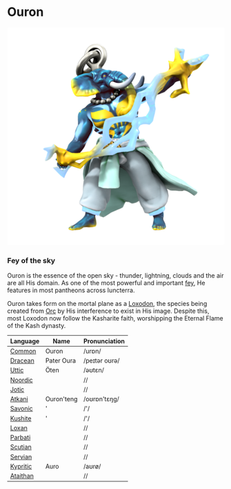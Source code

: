# Ouron

![](ouron.png)

### Fey of the sky

Ouron is the essence of the open sky - thunder, lightning, clouds and the air are all His domain. As one of the most powerful and important [fey](/species/sapient/fey), He features in most pantheons across Iuncterra.

Ouron takes form on the mortal plane as a [Loxodon](/species/sapient/godtouched/loxodon), the species being created from [Orc](/species/sapient/homonid/orc) by His interference to exist in His image. Despite this, most Loxodon now follow the Kasharite faith, worshipping the Eternal Flame of the Kash dynasty.

| Language | Name | Pronunciation |
| ---      | ---  | ---           |
| [Common](/languages/common) | Ouron | /urɒn/ | 
| [Dracean](/languages/dracean) | Pater Oura | /peɪtər oʊrə/ | 
| [Uttic](/languages/uttic) | Öten | /əʊtɛn/ | 
| [Noordic](/languages/noordic) |  | // | 
| [Jotic](/languages/jotic) |  | // |
| [Atkani](/languages/atkani) | Ouron'teng | /oʊrɒn'tɛŋg/ | 
| [Savonic](/languages/savonic) | ' | /'/ | 
| [Kushite](/languages/kushite) | ' | /'/ | 
| [Loxan](/languages/loxan) |  | // | 
| [Parbati](/languages/parbati) |  | // | 
| [Scutian](/languages/scutian) |  | // | 
| [Servian](/languages/servian) |  | // | 
| [Kypritic](/languages/kypritic) | Auro | /aʊrø/ | 
| [Ataithan](/languages/ataithan) |  | // |